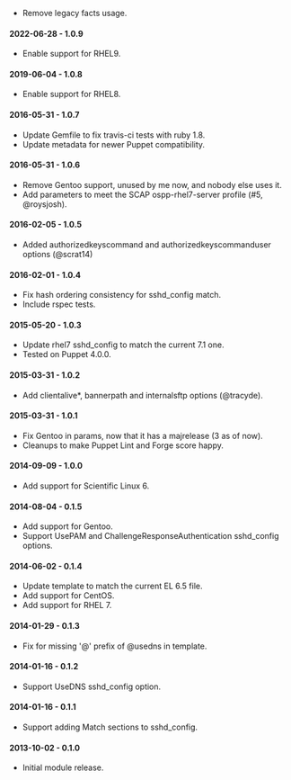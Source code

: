 * Remove legacy facts usage.

#### 2022-06-28 - 1.0.9
* Enable support for RHEL9.

#### 2019-06-04 - 1.0.8
* Enable support for RHEL8.

#### 2016-05-31 - 1.0.7
* Update Gemfile to fix travis-ci tests with ruby 1.8.
* Update metadata for newer Puppet compatibility.

#### 2016-05-31 - 1.0.6
* Remove Gentoo support, unused by me now, and nobody else uses it.
* Add parameters to meet the SCAP ospp-rhel7-server profile (#5, @roysjosh).

#### 2016-02-05 - 1.0.5
* Added authorizedkeyscommand and authorizedkeyscommanduser options (@scrat14)

#### 2016-02-01 - 1.0.4
* Fix hash ordering consistency for sshd_config match.
* Include rspec tests.

#### 2015-05-20 - 1.0.3
* Update rhel7 sshd_config to match the current 7.1 one.
* Tested on Puppet 4.0.0.

#### 2015-03-31 - 1.0.2
* Add clientalive*, bannerpath and internalsftp options (@tracyde).

#### 2015-03-31 - 1.0.1
* Fix Gentoo in params, now that it has a majrelease (3 as of now).
* Cleanups to make Puppet Lint and Forge score happy.

#### 2014-09-09 - 1.0.0
* Add support for Scientific Linux 6.

#### 2014-08-04 - 0.1.5
* Add support for Gentoo.
* Support UsePAM and ChallengeResponseAuthentication sshd_config options.

#### 2014-06-02 - 0.1.4
* Update template to match the current EL 6.5 file.
* Add support for CentOS.
* Add support for RHEL 7.

#### 2014-01-29 - 0.1.3
* Fix for missing '@' prefix of @usedns in template.

#### 2014-01-16 - 0.1.2
* Support UseDNS sshd_config option.

#### 2014-01-16 - 0.1.1
* Support adding Match sections to sshd_config.

#### 2013-10-02 - 0.1.0
* Initial module release.

